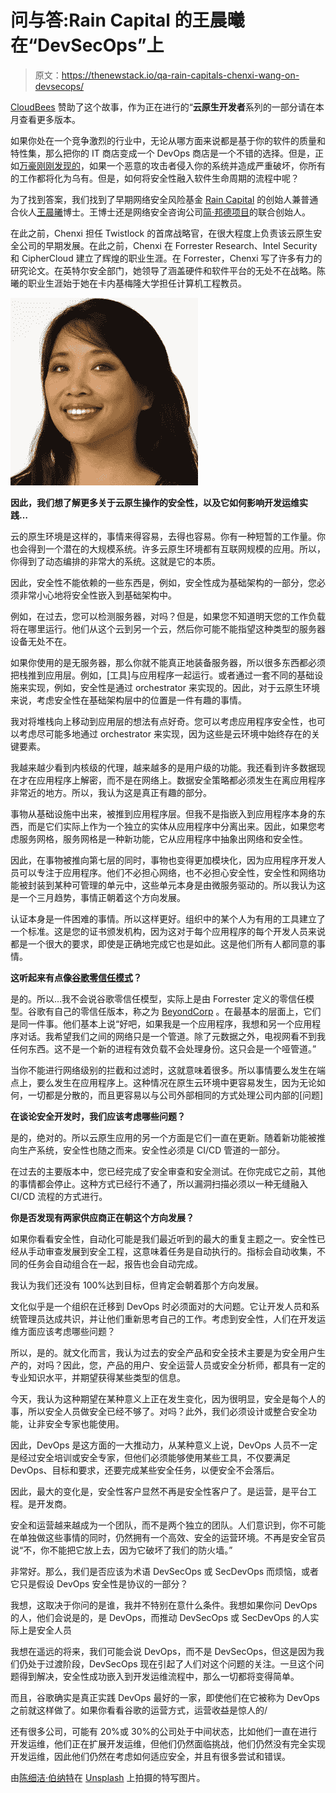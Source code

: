 # 问与答:Rain Capital 的王晨曦在“DevSecOps”上

> 原文：<https://thenewstack.io/qa-rain-capitals-chenxi-wang-on-devsecops/>

[CloudBees](https://www.cloudbees.com/) 赞助了这个故事，作为正在进行的“**云原生开发者**系列的一部分请在本月查看更多版本。

如果你处在一个竞争激烈的行业中，无论从哪方面来说都是基于你的软件的质量和特性集，那么把你的 IT 商店变成一个 DevOps 商店是一个不错的选择。但是，正如[万豪刚刚发现的](https://krebsonsecurity.com/2018/11/marriott-data-on-500-million-guests-stolen-in-4-year-breach/)，如果一个恶意的攻击者侵入你的系统并造成严重破坏，你所有的工作都将化为乌有。但是，如何将安全性融入软件生命周期的流程中呢？

为了找到答案，我们找到了早期网络安全风险基金 [Rain Capital](https://www.raincapital.com/) 的创始人兼普通合伙人[王晨曦](https://www.linkedin.com/in/chenxiwang88/)博士。王博士还是网络安全咨询公司[简·邦德项目](https://securityboulevard.com/2017/09/security-boulevard-chats-bond-jane-bond-w-chenxi-wang-jane-bond-project/)的联合创始人。

在此之前，Chenxi 担任 Twistlock 的首席战略官，在很大程度上负责该云原生安全公司的早期发展。在此之前，Chenxi 在 Forrester Research、Intel Security 和 CipherCloud 建立了辉煌的职业生涯。在 Forrester，Chenxi 写了许多有力的研究论文。在英特尔安全部门，她领导了涵盖硬件和软件平台的无处不在战略。陈曦的职业生涯始于她在卡内基梅隆大学担任计算机工程教员。

[![](img/9b1665dc4842a2484321873e895ba095.png)](https://www.linkedin.com/in/chenxiwang88/)

**因此，我们想了解更多关于云原生操作的安全性，以及它如何影响开发运维实践…**

云的原生环境是这样的，事情来得容易，去得也容易。你有一种短暂的工作量。你也会得到一个潜在的大规模系统。许多云原生环境都有互联网规模的应用。所以，你得到了动态编排的非常大的系统。这就是它的本质。

因此，安全性不能依赖的一些东西是，例如，安全性成为基础架构的一部分，您必须非常小心地将安全性嵌入到基础架构中。

例如，在过去，您可以检测服务器，对吗？但是，如果您不知道明天您的工作负载将在哪里运行。他们从这个云到另一个云，然后你可能不能指望这种类型的服务器设备无处不在。

如果你使用的是无服务器，那么你就不能真正地装备服务器，所以很多东西都必须把栈推到应用层。例如，[工具]与应用程序一起运行。或者通过一套不同的基础设施来实现，例如，安全性是通过 orchestrator 来实现的。因此，对于云原生环境来说，考虑安全性在基础架构层中的位置是一件有趣的事情。

我对将堆栈向上移动到应用层的想法有点好奇。您可以考虑应用程序安全性，也可以考虑尽可能多地通过 orchestrator 来实现，因为这些是云环境中始终存在的关键要素。

我越来越少看到内核级的代理，越来越多的是用户级的功能。我还看到许多数据现在才在应用程序上解密，而不是在网络上。数据安全策略都必须发生在离应用程序非常近的地方。所以，我认为这是真正有趣的部分。

事物从基础设施中出来，被推到应用程序层。但我不是指嵌入到应用程序本身的东西，而是它们实际上作为一个独立的实体从应用程序中分离出来。因此，如果您考虑服务网格，服务网格是一种新功能，它从应用程序中抽象出网络和安全性。

因此，在事物被推向第七层的同时，事物也变得更加模块化，因为应用程序开发人员可以专注于应用程序。他们不必担心网络，也不必担心安全性，安全性和网络功能被封装到某种可管理的单元中，这些单元本身是由微服务驱动的。所以我认为这是一个三月趋势，事情正朝着这个方向发展。

认证本身是一件困难的事情。所以这样更好。组织中的某个人为有用的工具建立了一个标准。这是您的证书颁发机构，因为这对于每个应用程序的每个开发人员来说都是一个很大的要求，即使是正确地完成它也是如此。这是他们所有人都同意的事情。

**这听起来有点像[谷歌零信任模式](https://thenewstack.io/beyondcorp-google-ditched-virtual-private-networking-internal-applications/)？**

是的。所以…我不会说谷歌零信任模型，实际上是由 Forrester 定义的零信任模型。谷歌有自己的零信任版本，称之为 [BeyondCorp](https://cloud.google.com/beyondcorp/) 。在最基本的层面上，它们是同一件事。他们基本上说“好吧，如果我是一个应用程序，我想和另一个应用程序对话。我希望我们之间的网络只是一个管道。除了元数据之外，电视网看不到我任何东西。这不是一个新的进程有效负载不会处理身份。这只会是一个哑管道。”

当你不能进行网络级别的拦截和过滤时，这就意味着很多。所以事情要么发生在端点上，要么发生在应用程序上。这种情况在原生云环境中更容易发生，因为无论如何，一切都是分散的，而且更容易以与公司外部相同的方式处理公司内部的[问题]

**在谈论安全开发时，我们应该考虑哪些问题？**

是的，绝对的。所以云原生应用的另一个方面是它们一直在更新。随着新功能被推向生产系统，安全性也随之而来。安全性必须是 CI/CD 管道的一部分。

在过去的主要版本中，您已经完成了安全审查和安全测试。在你完成它之前，其他的事情都会停止。这种方式已经行不通了，所以漏洞扫描必须以一种无缝融入 CI/CD 流程的方式进行。

**你是否发现有两家供应商正在朝这个方向发展？**

如果你看看安全性，自动化可能是我们最近听到的最大的重复主题之一。安全性已经从手动审查发展到安全工程，这意味着任务是自动执行的。指标会自动收集，不同的任务会自动组合在一起，报告也会自动完成。

我认为我们还没有 100%达到目标，但肯定会朝着那个方向发展。

文化似乎是一个组织在迁移到 DevOps 时必须面对的大问题。它让开发人员和系统管理员达成共识，并让他们重新思考自己的工作。考虑到安全性，人们在开发运维方面应该考虑哪些问题？

所以，是的。就文化而言，我认为过去的安全产品和安全技术主要是为安全用户生产的，对吗？因此，您，产品的用户、安全运营人员或安全分析师，都具有一定的专业知识水平，并期望获得某些类型的信息。

今天，我认为这种期望在某种意义上正在发生变化，因为很明显，安全是每个人的事，所以安全人员做安全已经不够了。对吗？此外，我们必须设计或整合安全功能，让非安全专家也能使用。

因此，DevOps 是这方面的一大推动力，从某种意义上说，DevOps 人员不一定是经过安全培训或安全专家，但他们必须能够使用某些工具，不仅要满足 DevOps、目标和要求，还要完成某些安全任务，以便安全不会落后。

因此，最大的变化是，安全性客户显然不再是安全性客户了。是运营，是平台工程。是开发商。

安全和运营越来越成为一个团队，而不是两个独立的团队。人们意识到，你不可能在单独做这些事情的同时，仍然拥有一个高效、安全的运营环境。不再是安全官员说“不，你不能把它放上去，因为它破坏了我们的防火墙。”

非常好。那么，我们是否应该为术语 DevSecOps 或 SecDevOps 而烦恼，或者它只是假设 DevOps 安全性是协议的一部分？

我想，这取决于你问的是谁，我并不特别在意什么条件。我想如果你问 DevOps 的人，他们会说是的，是 DevOps，而推动 DevSecOps 或 SecDevOps 的人实际上是安全人员

我想在遥远的将来，我们可能会说 DevOps，而不是 DevSecOps，但这是因为我们仍处于过渡阶段，DevSecOps 现在引起了人们对这个问题的关注。一旦这个问题得到解决，安全性成功嵌入到开发运维流程中，那么一切都将变得简单。

而且，谷歌确实是真正实践 DevOps 最好的一家，即使他们在它被称为 DevOps 之前就这样做了。如果你看看谷歌的运营方式，运营收益是惊人的/

还有很多公司，可能有 20%或 30%的公司处于中间状态，比如他们一直在进行开发运维，他们正在扩展开发运维，但他们仍然面临挑战，他们仍然没有完全实现开发运维，因此他们仍然在考虑如何适应安全，并且有很多尝试和错误。

由[陈细洁·伯纳特](https://unsplash.com/photos/bp7nE5U3L3M?utm_source=unsplash&utm_medium=referral&utm_content=creditCopyText)在 [Unsplash](https://unsplash.com/search/photos/unfinished?utm_source=unsplash&utm_medium=referral&utm_content=creditCopyText) 上拍摄的特写图片。

<svg viewBox="0 0 68 31" version="1.1" xmlns:xlink="http://www.w3.org/1999/xlink"><title>Group</title> <desc>Created with Sketch.</desc></svg>